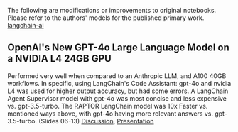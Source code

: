 The following are modifications or improvements to original notebooks. Please refer to the authors' models for the published primary work. [langchain-ai](https://github.com/langchain-ai)
## OpenAI's New GPT-4o Large Language Model on a NVIDIA L4 24GB GPU 
Performed very well when compared to an Anthropic LLM, and A100 40GB workflows. In specific, using LangChain's Code Assistant: gpt-4o and nvidia L4 was used for higher output accuracy, but had some errors. A LangChain Agent Supervisor model with gpt-4o was most concise and less expensive vs. gpt-3.5-turbo. The RAPTOR LangChain model was 10x Faster vs. mentioned ways above, with gpt-4o having more relevant answers vs. gpt-3.5-turbo. (Slides 06-13) [Discussion](https://youtu.be/XuRHku8LQ4Q), [Presentation](https://drive.google.com/file/d/1oEMEGP3tLHHOA8yxtkdDP6H3RPaWsDB2/view?usp=sharing)
